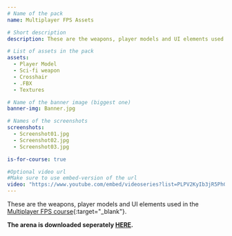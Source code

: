 ```yaml
---
# Name of the pack
name: Multiplayer FPS Assets

# Short description
description: These are the weapons, player models and UI elements used in the Multiplayer FPS course.

# List of assets in the pack
assets:
  - Player Model
  - Sci-fi weapon
  - Crosshair
  - .FBX
  - Textures

# Name of the banner image (biggest one)
banner-img: Banner.jpg

# Names of the screenshots
screenshots:
  - Screenshot01.jpg
  - Screenshot02.jpg
  - Screenshot03.jpg

is-for-course: true

#Optional video url
#Make sure to use embed-version of the url
video: "https://www.youtube.com/embed/videoseries?list=PLPV2KyIb3jR5PhGqsO7G4PsbEC_Al-kPZ"
---
```


These are the weapons, player models and UI elements used in the [Multiplayer FPS course](https://www.youtube.com/playlist?list=PLPV2KyIb3jR5PhGqsO7G4PsbEC_Al-kPZ){:target="_blank"}.

**The arena is downloaded seperately [HERE](/assets/medieval-arena/).**
